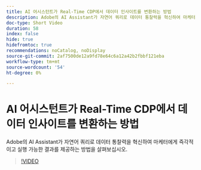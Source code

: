 ```yaml
---
title: AI 어시스턴트가 Real-Time CDP에서 데이터 인사이트를 변환하는 방법
description: Adobe의 AI Assistant가 자연어 쿼리로 데이터 통찰력을 혁신하여 마케터에게 즉각적이고 실행 가능한 결과를 제공하는 방법을 살펴보십시오.
doc-type: Short Video
duration: 58
index: false
hide: true
hidefromtoc: true
recommendations: noCatalog, noDisplay
source-git-commit: 2af7500de12a9fd78e64c6a12a42b2fbbf121eba
workflow-type: tm+mt
source-wordcount: '54'
ht-degree: 0%

---
```



# AI 어시스턴트가 Real-Time CDP에서 데이터 인사이트를 변환하는 방법

Adobe의 AI Assistant가 자연어 쿼리로 데이터 통찰력을 혁신하여 마케터에게 즉각적이고 실행 가능한 결과를 제공하는 방법을 살펴보십시오.

<!-- 62_S653_3442539_57_how-ai-assistant-transforms-data-insights-in-realtime-cdp -->
>[!VIDEO](https://video.tv.adobe.com/v/3458199/?learn=on&enablevpops=true)
